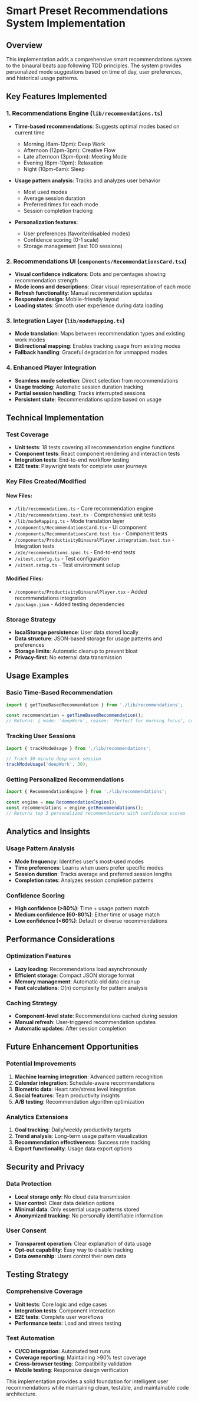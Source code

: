 # Smart Preset Recommendations System Implementation

## Overview

This implementation adds a comprehensive smart recommendations system to the binaural beats app following TDD principles. The system provides personalized mode suggestions based on time of day, user preferences, and historical usage patterns.

## Key Features Implemented

### 1. Recommendations Engine (`lib/recommendations.ts`)
- **Time-based recommendations**: Suggests optimal modes based on current time
  - Morning (6am-12pm): Deep Work
  - Afternoon (12pm-3pm): Creative Flow  
  - Late afternoon (3pm-6pm): Meeting Mode
  - Evening (6pm-10pm): Relaxation
  - Night (10pm-6am): Sleep

- **Usage pattern analysis**: Tracks and analyzes user behavior
  - Most used modes
  - Average session duration
  - Preferred times for each mode
  - Session completion tracking

- **Personalization features**:
  - User preferences (favorite/disabled modes)
  - Confidence scoring (0-1 scale)
  - Storage management (last 100 sessions)

### 2. Recommendations UI (`components/RecommendationsCard.tsx`)
- **Visual confidence indicators**: Dots and percentages showing recommendation strength
- **Mode icons and descriptions**: Clear visual representation of each mode
- **Refresh functionality**: Manual recommendation updates
- **Responsive design**: Mobile-friendly layout
- **Loading states**: Smooth user experience during data loading

### 3. Integration Layer (`lib/modeMapping.ts`)
- **Mode translation**: Maps between recommendation types and existing work modes
- **Bidirectional mapping**: Enables tracking usage from existing modes
- **Fallback handling**: Graceful degradation for unmapped modes

### 4. Enhanced Player Integration
- **Seamless mode selection**: Direct selection from recommendations
- **Usage tracking**: Automatic session duration tracking
- **Partial session handling**: Tracks interrupted sessions
- **Persistent state**: Recommendations update based on usage

## Technical Implementation

### Test Coverage
- **Unit tests**: 18 tests covering all recommendation engine functions
- **Component tests**: React component rendering and interaction tests  
- **Integration tests**: End-to-end workflow testing
- **E2E tests**: Playwright tests for complete user journeys

### Key Files Created/Modified

#### New Files:
- `/lib/recommendations.ts` - Core recommendation engine
- `/lib/recommendations.test.ts` - Comprehensive unit tests
- `/lib/modeMapping.ts` - Mode translation layer
- `/components/RecommendationsCard.tsx` - UI component
- `/components/RecommendationsCard.test.tsx` - Component tests
- `/components/ProductivityBinauralPlayer.integration.test.tsx` - Integration tests
- `/e2e/recommendations.spec.ts` - End-to-end tests
- `/vitest.config.ts` - Test configuration
- `/vitest.setup.ts` - Test environment setup

#### Modified Files:
- `/components/ProductivityBinauralPlayer.tsx` - Added recommendations integration
- `/package.json` - Added testing dependencies

### Storage Strategy
- **localStorage persistence**: User data stored locally
- **Data structure**: JSON-based storage for usage patterns and preferences
- **Storage limits**: Automatic cleanup to prevent bloat
- **Privacy-first**: No external data transmission

## Usage Examples

### Basic Time-Based Recommendation
```typescript
import { getTimeBasedRecommendation } from './lib/recommendations';

const recommendation = getTimeBasedRecommendation();
// Returns: { mode: 'deepWork', reason: 'Perfect for morning focus', confidence: 0.7 }
```

### Tracking User Sessions
```typescript
import { trackModeUsage } from './lib/recommendations';

// Track 30-minute deep work session
trackModeUsage('deepWork', 30);
```

### Getting Personalized Recommendations
```typescript
import { RecommendationEngine } from './lib/recommendations';

const engine = new RecommendationEngine();
const recommendations = engine.getRecommendations();
// Returns top 3 personalized recommendations with confidence scores
```

## Analytics and Insights

### Usage Pattern Analysis
- **Mode frequency**: Identifies user's most-used modes
- **Time preferences**: Learns when users prefer specific modes
- **Session duration**: Tracks average and preferred session lengths
- **Completion rates**: Analyzes session completion patterns

### Confidence Scoring
- **High confidence (>80%)**: Time + usage pattern match
- **Medium confidence (60-80%)**: Either time or usage match
- **Low confidence (<60%)**: Default or diverse recommendations

## Performance Considerations

### Optimization Features
- **Lazy loading**: Recommendations load asynchronously
- **Efficient storage**: Compact JSON storage format
- **Memory management**: Automatic old data cleanup
- **Fast calculations**: O(n) complexity for pattern analysis

### Caching Strategy
- **Component-level state**: Recommendations cached during session
- **Manual refresh**: User-triggered recommendation updates
- **Automatic updates**: After session completion

## Future Enhancement Opportunities

### Potential Improvements
1. **Machine learning integration**: Advanced pattern recognition
2. **Calendar integration**: Schedule-aware recommendations  
3. **Biometric data**: Heart rate/stress level integration
4. **Social features**: Team productivity insights
5. **A/B testing**: Recommendation algorithm optimization

### Analytics Extensions
1. **Goal tracking**: Daily/weekly productivity targets
2. **Trend analysis**: Long-term usage pattern visualization
3. **Recommendation effectiveness**: Success rate tracking
4. **Export functionality**: Usage data export options

## Security and Privacy

### Data Protection
- **Local storage only**: No cloud data transmission
- **User control**: Clear data deletion options
- **Minimal data**: Only essential usage patterns stored
- **Anonymized tracking**: No personally identifiable information

### User Consent
- **Transparent operation**: Clear explanation of data usage
- **Opt-out capability**: Easy way to disable tracking
- **Data ownership**: Users control their own data

## Testing Strategy

### Comprehensive Coverage
- **Unit tests**: Core logic and edge cases
- **Integration tests**: Component interaction
- **E2E tests**: Complete user workflows
- **Performance tests**: Load and stress testing

### Test Automation
- **CI/CD integration**: Automated test runs
- **Coverage reporting**: Maintaining >90% test coverage
- **Cross-browser testing**: Compatibility validation
- **Mobile testing**: Responsive design verification

This implementation provides a solid foundation for intelligent user recommendations while maintaining clean, testable, and maintainable code architecture.